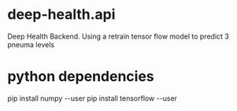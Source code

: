 # deep-health.api
Deep Health Backend. Using a retrain tensor flow model to predict 3 pneuma levels

# python dependencies
pip install numpy --user
pip install tensorflow --user
